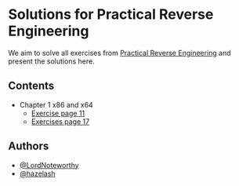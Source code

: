 # Solutions for Practical Reverse Engineering

We aim to solve all exercises from [Practical Reverse Engineering](https://www.wiley.com/en-us/Practical+Reverse+Engineering%3A+x86%2C+x64%2C+ARM%2C+Windows+Kernel%2C+Reversing+Tools%2C+and+Obfuscation-p-9781118787311) and present the solutions here.

## Contents

- Chapter 1 x86 and x64
    - [Exercise page 11](chapter-1-x86-and-x64/exercise-page-11.md)
    - [Exercises page 17](chapter-1-x86-and-x64/exercises-page-17.md)

## Authors

- [@LordNoteworthy](https://github.com/LordNoteworthy/)
- [@hazelash](https://github.com/hazelash)

